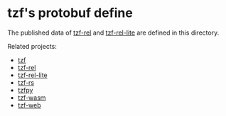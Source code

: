# tzf's protobuf define

The published data of [tzf-rel](https://github.com/ringsaturn/tzf-rel) and [tzf-rel-lite](https://github.com/ringsaturn/tzf-rel-lite) are defined in this directory.

Related projects:

- [tzf](https://github.com/ringsaturn/tzf)
- [tzf-rel](https://github.com/ringsaturn/tzf-rel)
- [tzf-rel-lite](https://github.com/ringsaturn/tzf-rel-lite)
- [tzf-rs](https://github.com/ringsaturn/tzf-rs)
- [tzfpy](https://github.com/ringsaturn/tzfpy)
- [tzf-wasm](https://github.com/ringsaturn/tzf-wasm)
- [tzf-web](https://github.com/ringsaturn/tzf-web)
